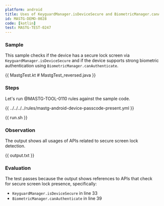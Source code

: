 ```yaml
---
platform: android
title: Uses of KeyguardManager.isDeviceSecure and BiometricManager.canAuthenticate with semgrep
id: MASTG-DEMO-0028
code: [kotlin]
test: MASTG-TEST-0247
---
```


### Sample

This sample checks if the device has a secure lock screen via `KeyguardManager.isDeviceSecure` and if the device supports strong biometric authentication using `BiometricManager.canAuthenticate`.

{{ MastgTest.kt # MastgTest_reversed.java }}

### Steps

Let's run @MASTG-TOOL-0110 rules against the sample code.

{{ ../../../../rules/mastg-android-device-passcode-present.yml }}

{{ run.sh }}

### Observation

The output shows all usages of APIs related to secure screen lock detection.

{{ output.txt }}

### Evaluation

The test passes because the output shows references to APIs that check for secure screen lock presence, specifically:

- `KeyguardManager.isDeviceSecure` in line 33
- `BiometricManager.canAuthenticate` in line 39
